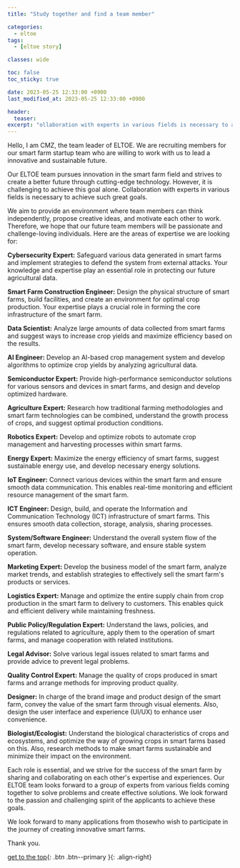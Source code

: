 ```yaml
---
title: "Study together and find a team member"

categories:
  - eltoe
tags:
  - [eltoe story]

classes: wide

toc: false
toc_sticky: true

date: 2023-05-25 12:33:00 +0900
last_modified_at: 2023-05-25 12:33:00 +0900

header:
  teaser:
excerpt: "ollaboration with experts in various fields is necessary to achieve such great goals."
---
```

Hello, I am CMZ, the team leader of ELTOE. We are recruiting members for our smart farm startup team who are willing to work with us to lead a innovative and sustainable future.

Our ELTOE team pursues innovation in the smart farm field and strives to create a better future through cutting-edge technology. However, it is challenging to achieve this goal alone. Collaboration with experts in various fields is necessary to achieve such great goals.

We aim to provide an environment where team members can think independently, propose creative ideas, and motivate each other to work. Therefore, we hope that our future team members will be passionate and challenge-loving individuals. Here are the areas of expertise we are looking for:

**Cybersecurity Expert:** Safeguard various data generated in smart farms and implement strategies to defend the system from external attacks. Your knowledge and expertise play an essential role in protecting our future agricultural data.

**Smart Farm Construction Engineer:** Design the physical structure of smart farms, build facilities, and create an environment for optimal crop production. Your expertise plays a crucial role in forming the core infrastructure of the smart farm.

**Data Scientist:** Analyze large amounts of data collected from smart farms and suggest ways to increase crop yields and maximize efficiency based on the results.

**AI Engineer:** Develop an AI-based crop management system and develop algorithms to optimize crop yields by analyzing agricultural data.

**Semiconductor Expert:** Provide high-performance semiconductor solutions for various sensors and devices in smart farms, and design and develop optimized hardware.

**Agriculture Expert:** Research how traditional farming methodologies and smart farm technologies can be combined, understand the growth process of crops, and suggest optimal production conditions.

**Robotics Expert:** Develop and optimize robots to automate crop management and harvesting processes within smart farms.

**Energy Expert:** Maximize the energy efficiency of smart farms, suggest sustainable energy use, and develop necessary energy solutions.

**IoT Engineer:** Connect various devices within the smart farm and ensure smooth data communication. This enables real-time monitoring and efficient resource management of the smart farm.

**ICT Engineer:** Design, build, and operate the Information and Communication Technology (ICT) infrastructure of smart farms. This ensures smooth data collection, storage, analysis, sharing processes.

**System/Software Engineer:** Understand the overall system flow of the smart farm, develop necessary software, and ensure stable system operation.

**Marketing Expert:** Develop the business model of the smart farm, analyze market trends, and establish strategies to effectively sell the smart farm's products or services.

**Logistics Expert:** Manage and optimize the entire supply chain from crop production in the smart farm to delivery to customers. This enables quick and efficient delivery while maintaining freshness.

**Public Policy/Regulation Expert:** Understand the laws, policies, and regulations related to agriculture, apply them to the operation of smart farms, and manage cooperation with related institutions.

**Legal Advisor:** Solve various legal issues related to smart farms and provide advice to prevent legal problems.

**Quality Control Expert:** Manage the quality of crops produced in smart farms and arrange methods for improving product quality.

**Designer:** In charge of the brand image and product design of the smart farm, convey the value of the smart farm through visual elements. Also, design the user interface and experience (UI/UX) to enhance user convenience.

**Biologist/Ecologist:** Understand the biological characteristics of crops and ecosystems, and optimize the way of growing crops in smart farms based on this. Also, research methods to make smart farms sustainable and minimize their impact on the environment.

Each role is essential, and we strive for the success of the smart farm by sharing and collaborating on each other's expertise and experiences. Our ELTOE team looks forward to a group of experts from various fields coming together to solve problems and create effective solutions. We look forward to the passion and challenging spirit of the applicants to achieve these goals.

We look forward to many applications from thosewho wish to participate in the journey of creating innovative smart farms.

Thank you.

[get to the top](#){: .btn .btn--primary }{: .align-right}